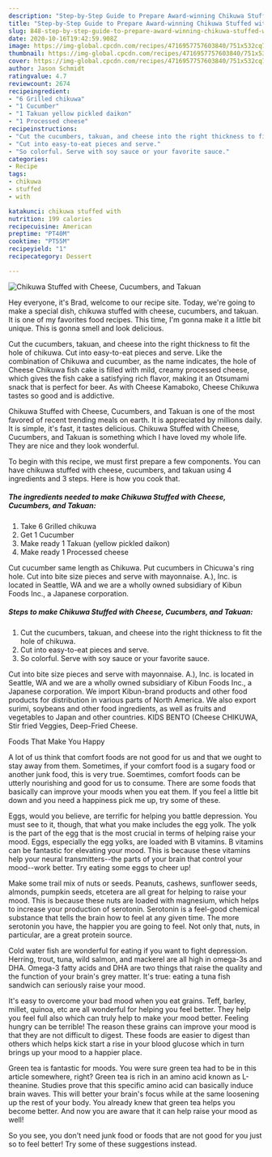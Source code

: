 ```yaml
---
description: "Step-by-Step Guide to Prepare Award-winning Chikuwa Stuffed with Cheese, Cucumbers, and Takuan"
title: "Step-by-Step Guide to Prepare Award-winning Chikuwa Stuffed with Cheese, Cucumbers, and Takuan"
slug: 848-step-by-step-guide-to-prepare-award-winning-chikuwa-stuffed-with-cheese-cucumbers-and-takuan
date: 2020-10-16T19:42:59.908Z
image: https://img-global.cpcdn.com/recipes/4716957757603840/751x532cq70/chikuwa-stuffed-with-cheese-cucumbers-and-takuan-recipe-main-photo.jpg
thumbnail: https://img-global.cpcdn.com/recipes/4716957757603840/751x532cq70/chikuwa-stuffed-with-cheese-cucumbers-and-takuan-recipe-main-photo.jpg
cover: https://img-global.cpcdn.com/recipes/4716957757603840/751x532cq70/chikuwa-stuffed-with-cheese-cucumbers-and-takuan-recipe-main-photo.jpg
author: Jason Schmidt
ratingvalue: 4.7
reviewcount: 2674
recipeingredient:
- "6 Grilled chikuwa"
- "1 Cucumber"
- "1 Takuan yellow pickled daikon"
- "1 Processed cheese"
recipeinstructions:
- "Cut the cucumbers, takuan, and cheese into the right thickness to fit the hole of chikuwa."
- "Cut into easy-to-eat pieces and serve."
- "So colorful. Serve with soy sauce or your favorite sauce."
categories:
- Recipe
tags:
- chikuwa
- stuffed
- with

katakunci: chikuwa stuffed with 
nutrition: 199 calories
recipecuisine: American
preptime: "PT40M"
cooktime: "PT55M"
recipeyield: "1"
recipecategory: Dessert

---
```



![Chikuwa Stuffed with Cheese, Cucumbers, and Takuan](https://img-global.cpcdn.com/recipes/4716957757603840/751x532cq70/chikuwa-stuffed-with-cheese-cucumbers-and-takuan-recipe-main-photo.jpg)

Hey everyone, it's Brad, welcome to our recipe site. Today, we're going to make a special dish, chikuwa stuffed with cheese, cucumbers, and takuan. It is one of my favorites food recipes. This time, I'm gonna make it a little bit unique. This is gonna smell and look delicious.

Cut the cucumbers, takuan, and cheese into the right thickness to fit the hole of chikuwa. Cut into easy-to-eat pieces and serve. Like the combination of Chikuwa and cucumber, as the name indicates, the hole of Cheese Chikuwa fish cake is filled with mild, creamy processed cheese, which gives the fish cake a satisfying rich flavor, making it an Otsumami snack that is perfect for beer. As with Cheese Kamaboko, Cheese Chikuwa tastes so good and is addictive.

Chikuwa Stuffed with Cheese, Cucumbers, and Takuan is one of the most favored of recent trending meals on earth. It is appreciated by millions daily. It is simple, it's fast, it tastes delicious. Chikuwa Stuffed with Cheese, Cucumbers, and Takuan is something which I have loved my whole life. They are nice and they look wonderful.


To begin with this recipe, we must first prepare a few components. You can have chikuwa stuffed with cheese, cucumbers, and takuan using 4 ingredients and 3 steps. Here is how you cook that.

<!--inarticleads1-->

##### The ingredients needed to make Chikuwa Stuffed with Cheese, Cucumbers, and Takuan:

1. Take 6 Grilled chikuwa
1. Get 1 Cucumber
1. Make ready 1 Takuan (yellow pickled daikon)
1. Make ready 1 Processed cheese


Cut cucumber same length as Chikuwa. Put cucumbers in Chicuwa&#39;s ring hole. Cut into bite size pieces and serve with mayonnaise. A.), Inc. is located in Seattle, WA and we are a wholly owned subsidiary of Kibun Foods Inc., a Japanese corporation. 

<!--inarticleads2-->

##### Steps to make Chikuwa Stuffed with Cheese, Cucumbers, and Takuan:

1. Cut the cucumbers, takuan, and cheese into the right thickness to fit the hole of chikuwa.
1. Cut into easy-to-eat pieces and serve.
1. So colorful. Serve with soy sauce or your favorite sauce.


Cut into bite size pieces and serve with mayonnaise. A.), Inc. is located in Seattle, WA and we are a wholly owned subsidiary of Kibun Foods Inc., a Japanese corporation. We import Kibun-brand products and other food products for distribution in various parts of North America. We also export surimi, soybeans and other food ingredients, as well as fruits and vegetables to Japan and other countries. KIDS BENTO (Cheese CHIKUWA, Stir fried Veggies, Deep-Fried Cheese. 

Foods That Make You Happy


A lot of us think that comfort foods are not good for us and that we ought to stay away from them. Sometimes, if your comfort food is a sugary food or another junk food, this is very true. Soemtimes, comfort foods can be utterly nourishing and good for us to consume. There are some foods that basically can improve your moods when you eat them. If you feel a little bit down and you need a happiness pick me up, try some of these.

Eggs, would you believe, are terrific for helping you battle depression. You must see to it, though, that what you make includes the egg yolk. The yolk is the part of the egg that is the most crucial in terms of helping raise your mood. Eggs, especially the egg yolks, are loaded with B vitamins. B vitamins can be fantastic for elevating your mood. This is because these vitamins help your neural transmitters--the parts of your brain that control your mood--work better. Try eating some eggs to cheer up!

Make some trail mix of nuts or seeds. Peanuts, cashews, sunflower seeds, almonds, pumpkin seeds, etcetera are all great for helping to raise your mood. This is because these nuts are loaded with magnesium, which helps to increase your production of serotonin. Serotonin is a feel-good chemical substance that tells the brain how to feel at any given time. The more serotonin you have, the happier you are going to feel. Not only that, nuts, in particular, are a great protein source.

Cold water fish are wonderful for eating if you want to fight depression. Herring, trout, tuna, wild salmon, and mackerel are all high in omega-3s and DHA. Omega-3 fatty acids and DHA are two things that raise the quality and the function of your brain's grey matter. It's true: eating a tuna fish sandwich can seriously raise your mood. 

It's easy to overcome your bad mood when you eat grains. Teff, barley, millet, quinoa, etc are all wonderful for helping you feel better. They help you feel full also which can truly help to make your mood better. Feeling hungry can be terrible! The reason these grains can improve your mood is that they are not difficult to digest. These foods are easier to digest than others which helps kick start a rise in your blood glucose which in turn brings up your mood to a happier place.

Green tea is fantastic for moods. You were sure green tea had to be in this article somewhere, right? Green tea is rich in an amino acid known as L-theanine. Studies prove that this specific amino acid can basically induce brain waves. This will better your brain's focus while at the same loosening up the rest of your body. You already knew that green tea helps you become better. And now you are aware that it can help raise your mood as well!

So you see, you don't need junk food or foods that are not good for you just so to feel better! Try  some  of  these  suggestions  instead.

